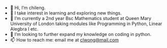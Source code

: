 - 👋 Hi, I’m chileng.
- 👀 I take interest in learning and exploring new things.
- 🌱 I’m currently a 2nd year Bsc Mathematics student at Queen Mary University of London taking modules like Programming in Python, Linear Alegbra I etc.
- 💞️ I’m looking to further expand my knowledge on coding in python.
- 📫 How to reach me: email me at clwong@mail.com

<!---
chileng/chileng is a ✨ special ✨ repository because its `README.md` (this file) appears on your GitHub profile.
You can click the Preview link to take a look at your changes.
--->
